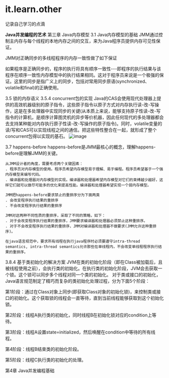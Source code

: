 # it.learn.other
记录自己学习的点滴

**Java并发编程的艺术**
第三章 Java内存模型
  3.1 Java内存模型的基础
  JMM通过控制主内存与每个线程的本地内存之间的交互，来为Java程序员提供内存可见性保证。

  JMM对正确同步的多线程程序的内存一致性做了如下保证
  
  如果程序是正确同步的，程序的执行将具有顺序一致性---即程序的执行结果与该程序在顺序一致性内存模型中的执行结果相同。这对于程序员来说是一个极强的保证。这里的同步是指广义上的同步，包括对常用同步原语(synchronized、volatile和final)的正确使用。
  
  3.5 锁的内存语义
    3.5.4 concurrent包的实现
    Java的CAS会使用现代处理器上提供的高效机器级别的原子指令，这些原子指令以原子方式对内存执行读-改-写操作，这是在多处理器中实现同步的关键(从本质上来说，能够支持原子性读-改-写指令的计算机，是顺序计算图灵机的异步等价机器，因此任何现代的多处理器都会去支持某种能对内存执行原子性读-改-写操作的原子指令)。同时，volatile变量的读/写和CAS可以实现线程之间的通信。把这些特性整合在一起，就形成了整个concurrent包得以实现的基石。
    ![image](https://user-images.githubusercontent.com/38269340/146635369-de5992dd-83bf-4623-a859-62846a4f126a.png)

    
  3.7 happens-before
    happens-before是JMM最核心的概念，理解happens-before是理解JMM的关键。
    
    从JMM设计者的角度，需要考虑两个关键因素：
    . 程序员对内存模型的使用。程序员希望内存模型易于理解、易于编程。程序员希望基于一个强内存模型来编写代码。
    . 编译器和处理器对内存模型的实现。编译器和处理器希望内存模型对它们的束缚越少越好，这样它们就可以做尽可能多的优化来提高性能。编译器和处理器希望实现一个弱内存模型。
    
    JMM把happens-before要求禁止的重排序分为下面两类
    . 会改变程序执行结果的重排序
    . 不会改变程序执行结果的重排序
    
    JMM对这两种不同性质的重排序，采取了不同的策略，如下：
    . 对于会改变程序执行结果的重排序，JMM要求编译器和处理器必须禁止这种重排序。
    . 对于不会改变程序执行结果的重排序，JMM对编译器和处理器不做要求(JMM允许这种重排序)。
    
    在java语言规范中，要求所有线程在执行java程序时必须要遵守intra-thread semantics, intra-thread semantics允许那些在单线程内，不会改变单线程程序执行结果的重排序。
    
  3.8.4 基于类初始化的解决方案
  JVM在类的初始化阶段（即在Class被加载后，且被线程使用之前），会执行类的初始化。在执行类的初始化阶段，JVM会去获取一个锁。这个锁可以同步多个线程对同一个类的初始化。
  对于类或接口的初始化，Java语言规范制定了精巧而复杂的类初始化处理过程，分为下面5个阶段：
  
  第1阶段：通过在Class对象上同步(即获取Class对象的初始化锁)，来控制类或接口的初始化。这个获取锁的线程会一直等待，直到当前线程能够获取到这个初始化锁。
  
  第2阶段：线程A执行类的初始化，同时线程B在初始化锁对应的condition上等待。
  
  第3阶段：线程A设置state=initialized，然后唤醒在condition中等待的所有线程。
  
  第4阶段：线程B结束类的初始化阶段。
  
  第5阶段：线程C执行类的初始化的处理。
 
第4章 Java并发编程基础
    


